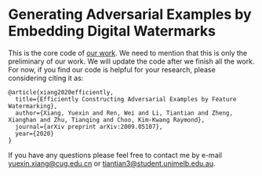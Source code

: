 # Generating Adversarial Examples by Embedding Digital Watermarks
This is the core code of [our work](https://arxiv.org/abs/2009.05107). We need to mention that this is only the preliminary of our work. We will update the code after we finish all the work. For now, if you find our code is helpful for your research, please considering citing it as:

    @article{xiang2020efficiently,
      title={Efficiently Constructing Adversarial Examples by Feature Watermarking},
      author={Xiang, Yuexin and Ren, Wei and Li, Tiantian and Zheng, Xianghan and Zhu, Tianqing and Choo, Kim-Kwang Raymond},
      journal={arXiv preprint arXiv:2009.05107},
      year={2020}
    }

If you have any questions please feel free to contact me by e-mail yuexin.xiang@cug.edu.cn or tiantian3@student.unimelb.edu.au.
